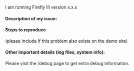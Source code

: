 I am running Firefly III version x.x.x 

#### Description of my issue:

#### Steps to reproduce 

(please include if this problem also exists on the demo site)

#### Other important details (log files, system info):

Please visit the /debug page to get extra debug information.
